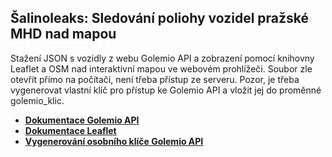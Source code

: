 ## Šalinoleaks: Sledování poliohy vozidel pražské MHD nad mapou
Stažení JSON s vozidly z webu Golemio API a zobrazení pomocí knihovny Leaflet a OSM nad interaktivní mapou ve webovém prohlížeči. Soubor zle otevřít přímo na počítači, není třeba přístup ze serveru. Pozor, je třeba vygenerovat vlastní klíč pro přístup ke Golemio API a vložit jej do proměnné golemio_klic.
 - **[Dokumentace Golemio API](https://golemioapi.docs.apiary.io/#reference/public-transport/gtfs-realtime-vehicle-positions/get-gtfs-realtime-vehicle-positions-protocol-buffer)**
 - **[Dokumentace Leaflet](https://leafletjs.com/SlavaUkraini/reference.html)**
 - **[Vygenerování osobního klíče Golemio API](https://api.golemio.cz/api-keys/dashboard)**



